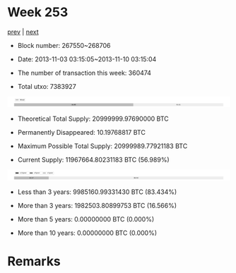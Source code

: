 # Week 253

[prev](week0252.md) | [next](week0254.md)

- Block number: 267550~268706

- Date: 2013-11-03 03:15:05~2013-11-10 03:15:04

- The number of transaction this week: 360474

- Total utxo: 7383927

![](../images/mined_week0253.png)

- Theoretical Total Supply: 20999999.97690000 BTC

- Permanently Disappeared: 10.19768817 BTC

- Maximum Possible Total Supply: 20999989.77921183 BTC

- Current Supply: 11967664.80231183 BTC (56.989%)

![](../images/year_week0253.png)


- Less than 3 years: 9985160.99331430 BTC (83.434%)

- More than 3 years: 1982503.80899753 BTC (16.566%)

- More than 5 years: 0.00000000 BTC (0.000%)

- More than 10 years: 0.00000000 BTC (0.000%)

# Remarks

